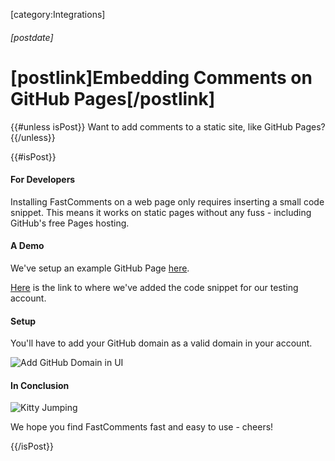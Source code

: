 [category:Integrations]
###### [postdate]
# [postlink]Embedding Comments on GitHub Pages[/postlink]

{{#unless isPost}}
Want to add comments to a static site, like GitHub Pages?
{{/unless}}

{{#isPost}}
#### For Developers
Installing FastComments on a web page only requires inserting a small code snippet. This means it works on static pages without any fuss - including GitHub's free Pages hosting.

#### A Demo

We've setup an example GitHub Page <a href="https://fastcomments.github.io/fastcomments-demo.github.io/" target="_blank">here</a>.

<a href="https://github.com/fastcomments/fastcomments-demo.github.io/blob/master/index.html#L29" target="_blank">Here</a> is the link to where we've added the code snippet for our
testing account.

#### Setup

You'll have to add your GitHub domain as a valid domain in your account.

<div class="text-center">
    <img src="images/fc-github-pages-add-domain.png" alt="Add GitHub Domain in UI" title="Add Domain UI" class="lozad" />
</div>

#### In Conclusion

<div class="text-center">
    <img src="https://cdn2.thecatapi.com/images/3sg.gif" alt="Kitty Jumping" title="Athletic Kitty" />
</div>

We hope you find FastComments fast and easy to use - cheers!

{{/isPost}}

